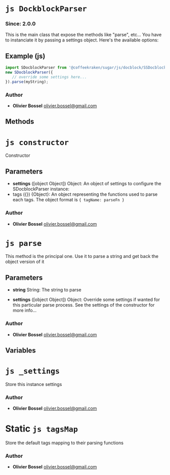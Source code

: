 


<!-- @namespace    sugar.js.docblock -->
<!-- @name    DockblockParser -->

# ```js DockblockParser ```
### Since: 2.0.0

This is the main class that expose the methods like "parse", etc...
You have to instanciate it by passing a settings object. Here's the available options:



## Example (js)

```js
import SDocblockParser from '@coffeekraken/sugar/js/docblock/SSDocblockParser';
new SDocblockParser({
   // override some settings here...
}).parse(myString);
```


### Author
- **Olivier Bossel** <a href="mailto:olivier.bossel@gmail.com">olivier.bossel@gmail.com</a> 


## Methods



<!-- @name    constructor -->

# ```js constructor ```


Constructor

## Parameters

- **settings** ([object Object]) Object: An object of settings to configure the SDocblockParser instance:
- tags ({}) {Object}: An object representing the functions used to parse each tags. The object format is ```{ tagName: parseFn }```




### Author
- **Olivier Bossel** <a href="mailto:olivier.bossel@gmail.com">olivier.bossel@gmail.com</a> 




<!-- @name    parse -->

# ```js parse ```


This method is the principal one. Use it to parse a string
and get back the object version of it

## Parameters

- **string**  String: The string to parse

- **settings** ([object Object]) Object: Override some settings if wanted for this particular parse process. See the settings of the constructor for more info...




### Author
- **Olivier Bossel** <a href="mailto:olivier.bossel@gmail.com">olivier.bossel@gmail.com</a> 


## Variables



<!-- @name    _settings -->

# ```js _settings ```


Store this instance settings



### Author
- **Olivier Bossel** <a href="mailto:olivier.bossel@gmail.com">olivier.bossel@gmail.com</a> 




<!-- @name    tagsMap -->

# Static ```js tagsMap ```


Store the default tags mapping to their parsing functions



### Author
- **Olivier Bossel** <a href="mailto:olivier.bossel@gmail.com">olivier.bossel@gmail.com</a> 

